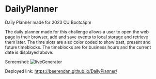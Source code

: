 # DailyPlanner
Daily Planner made for 2023 CU Bootcapm

The daily planner made for this challenge allows a user to open the web page in their browser, add and save events to local storage and retrieve them later. The time slots are also color coded to show past, present and future timeblocks. The timeblocks are for business hours and the current date is displayed above.

Screenshot:  ![liveGenerator](./assets/workdayschedulerimg)

Deployed link: https://beerendan.github.io/DailyPlanner/